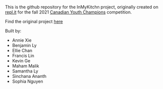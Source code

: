 This is the github repository for the InMyKitchn project, originally created on [repl.it](repl.it) for the fall 2021 [Canadian Youth Champions](https://www.thecyc.org/) competition. 

Find the original project [here](https://replit.com/@kimchiloof/inmykitchn)

Built by:
- Annie Xie
- Benjamin Ly
- Ellie Chan
- Francis Lin
- Kevin Ge
- Maham Malik
- Samantha Ly
- Sinchana Ananth
- Sophia Nguyen
